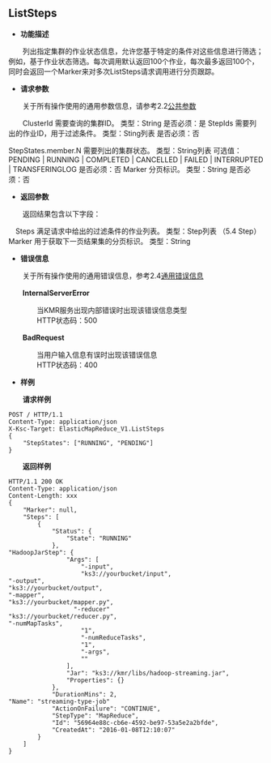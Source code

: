 ## ListSteps


* **功能描述**

　　列出指定集群的作业状态信息，允许您基于特定的条件对这些信息进行筛选；例如，基于作业状态筛选。每次调用默认返回100个作业，每次最多返回100个，同时会返回一个Marker来对多次ListSteps请求调用进行分页跟踪。
 
* **请求参数**

　　关于所有操作使用的通用参数信息，请参考2.2[公共参数](gong_gong_can_shu.md)
  
　　ClusterId
		需要查询的集群ID。
类型：String
是否必须：是
StepIds
   需要列出的作业ID，用于过滤条件。
类型：Sting列表
是否必须：否

StepStates.member.N
需要列出的集群状态。
类型：String列表
可选值：PENDING | RUNNING | COMPLETED | CANCELLED | FAILED | INTERRUPTED | TRANSFERINGLOG 
是否必须：否
Marker
分页标识。
类型：String
是否必须：否
    
* **返回参数**

　　返回结果包含以下字段：
  
　Steps
满足请求中给出的过滤条件的作业列表。
类型：Step列表 （5.4 Step）
Marker
用于获取下一页结果集的分页标识。
类型：String

* **错误信息**

　　关于所有操作使用的通用错误信息，参考2.4[通用错误信息](tong_yong_cuo_wu_xin_xi.md)

　　**InternalServerError**
  
　　　　当KMR服务出现内部错误时出现该错误信息类型<br>
　　　　HTTP状态码：500
    
　　**BadRequest**
  
　　　　当用户输入信息有误时出现该错误信息<br>
　　　　HTTP状态码：400

* **样例**

　　**请求样例**

```
POST / HTTP/1.1
Content-Type: application/json
X-Ksc-Target: ElasticMapReduce_V1.ListSteps
{
    "StepStates": ["RUNNING", "PENDING"]
}
```


　　**返回样例**
  
```
HTTP/1.1 200 OK
Content-Type: application/json
Content-Length: xxx
{
    "Marker": null,
    "Steps": [
        {
            "Status": {
                "State": "RUNNING"
            },
"HadoopJarStep": {
                "Args": [
                    "-input",
                    "ks3://yourbucket/input",
"-output",
"ks3://yourbucket/output",
"-mapper",
"ks3://yourbucket/mapper.py",
                  "-reducer"
"ks3://yourbucket/reducer.py",
"-numMapTasks",
                    "1",
                    "-numReduceTasks",
                    "1",
                    "-args",
                    ""
                ],
                "Jar": "ks3://kmr/libs/hadoop-streaming.jar",
                "Properties": {}
            },
            "DurationMins": 2,
"Name": "streaming-type-job"
            "ActionOnFailure": "CONTINUE",
            "StepType": "MapReduce",
            "Id": "56964e88c-cb6e-4592-be97-53a5e2a2bfde",
            "CreatedAt": "2016-01-08T12:10:07"
        }
    ]
}
```


